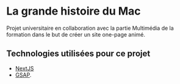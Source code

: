 # La grande histoire du Mac
Projet universitaire en collaboration avec la partie Multimédia de la formation dans le but de créer un site one-page animé.

## Technologies utilisées pour ce projet
- [NextJS](https://nextjs.org)
- [GSAP](https://gsap.com).
